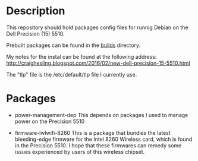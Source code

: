 # Description

This repository should hold packages config files for runnig Debian on the Dell Precision (15) 5510.

Prebuilt packages can be found in the [builds](builds) directory.

My notes for the instal can be found at the following address:
http://craighesling.blogspot.com/2016/02/new-dell-precision-15-5510.html

The "tlp" file is the /etc/default/tlp file I currently use.

# Packages

* power-management-dep
  This depends on packages I used to manage power on the Precision 5510

* firmware-iwlwifi-8260
  This is a package that bundles the latest bleeding-edge firmware for
  the Intel 8260 Wireless card, which is found in the Precision 5510.
  I hope that these firmwares can remedy some issues experienced by
  users of this wireless chipset.
